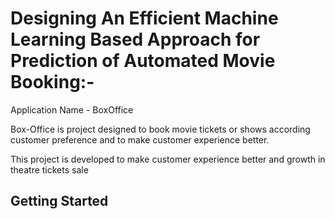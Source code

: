 # Designing An Efficient Machine Learning Based Approach for Prediction of Automated Movie Booking:-

Application Name - BoxOffice

Box-Office is project designed to book movie tickets or shows according customer preference and to make customer experience better.

This project is developed to make customer experience better and growth in theatre tickets sale

## Getting Started

